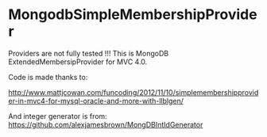 MongodbSimpleMembershipProvider
===============================

Providers are not fully tested !!!
This is MongoDB ExtendedMembersipProvider for MVC 4.0. 

Code is made thanks to:

http://www.mattjcowan.com/funcoding/2012/11/10/simplemembershipprovider-in-mvc4-for-mysql-oracle-and-more-with-llblgen/

And integer generator is from:
https://github.com/alexjamesbrown/MongDBIntIdGenerator
